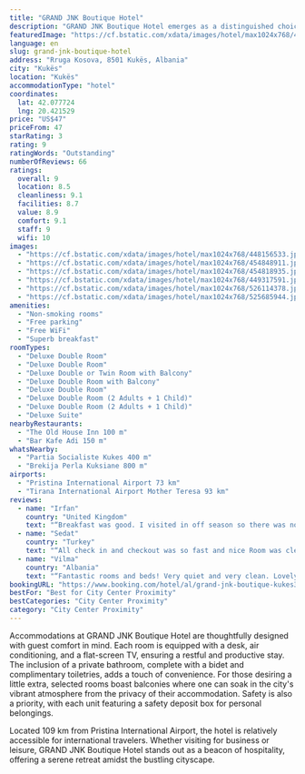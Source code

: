 ```yaml
---
title: "GRAND JNK Boutique Hotel"
description: "GRAND JNK Boutique Hotel emerges as a distinguished choice for travelers seeking a blend of comfort and convenience in Kukës."
featuredImage: "https://cf.bstatic.com/xdata/images/hotel/max1024x768/448156533.jpg?k=ee2656c31d0dd180162d572d527cfc9f46e813944957e4282f6a379212a6d488&o=&hp=1"
language: en
slug: grand-jnk-boutique-hotel
address: "Rruga Kosova, 8501 Kukës, Albania"
city: "Kukës"
location: "Kukës"
accommodationType: "hotel"
coordinates:
  lat: 42.077724
  lng: 20.421529
price: "US$47"
priceFrom: 47
starRating: 3
rating: 9
ratingWords: "Outstanding"
numberOfReviews: 66
ratings:
  overall: 9
  location: 8.5
  cleanliness: 9.1
  facilities: 8.7
  value: 8.9
  comfort: 9.1
  staff: 9
  wifi: 10
images:
  - "https://cf.bstatic.com/xdata/images/hotel/max1024x768/448156533.jpg?k=ee2656c31d0dd180162d572d527cfc9f46e813944957e4282f6a379212a6d488&o=&hp=1"
  - "https://cf.bstatic.com/xdata/images/hotel/max1024x768/454848911.jpg?k=e77ee6b9c75ec44dbb036efed3110685606db562babd373dafe66ffc872e4b0e&o=&hp=1"
  - "https://cf.bstatic.com/xdata/images/hotel/max1024x768/454818935.jpg?k=cb9010fee621d87950f8ae1237ade6fee76e1a127785750ab9d4acb9e37a0d0e&o=&hp=1"
  - "https://cf.bstatic.com/xdata/images/hotel/max1024x768/449317591.jpg?k=f1e9ff265d52581995d93be758fb3acbf87361125632f7bc7798c834a5cdcc4e&o=&hp=1"
  - "https://cf.bstatic.com/xdata/images/hotel/max1024x768/526114378.jpg?k=34f28b0d38ddc0e3227f5dba31963eb7224e4824d0ee31037b1a6e9314f2b9d9&o=&hp=1"
  - "https://cf.bstatic.com/xdata/images/hotel/max1024x768/525685944.jpg?k=6a6dc6bcfd88c17e920e2eb5f22862f3a9c8a30683e88a22dbfb955d219de468&o=&hp=1"
amenities:
  - "Non-smoking rooms"
  - "Free parking"
  - "Free WiFi"
  - "Superb breakfast"
roomTypes:
  - "Deluxe Double Room"
  - "Deluxe Double Room"
  - "Deluxe Double or Twin Room with Balcony"
  - "Deluxe Double Room with Balcony"
  - "Deluxe Double Room"
  - "Deluxe Double Room (2 Adults + 1 Child)"
  - "Deluxe Double Room (2 Adults + 1 Child)"
  - "Deluxe Suite"
nearbyRestaurants:
  - "The Old House Inn 100 m"
  - "Bar Kafe Adi 150 m"
whatsNearby:
  - "Partia Socialiste Kukes 400 m"
  - "Brekija Perla Kuksiane 800 m"
airports:
  - "Pristina International Airport 73 km"
  - "Tirana International Airport Mother Teresa 93 km"
reviews:
  - name: "Irfan"
    country: "United Kingdom"
    text: "“Breakfast was good. I visited in off season so there was not much variety. But it was enough. Area is very good. All restaurants and bars and other amenities are on walking distance. Really enjoyed beautiful bedroom and the stylish bathroom.”"
  - name: "Sedat"
    country: "Turkey"
    text: "“All check in and checkout was so fast and nice Room was clean and lightning was good enough Breakfast was little bit poor , but comfort and price are comparing breakfast enough”"
  - name: "Vilma"
    country: "Albania"
    text: "“Fantastic rooms and beds! Very quiet and very clean. Lovely breakfast”"
bookingURL: "https://www.booking.com/hotel/al/grand-jnk-boutique-kukes3.en-gb.html?aid=8035640"
bestFor: "Best for City Center Proximity"
bestCategories: "City Center Proximity"
category: "City Center Proximity"
---
```


Accommodations at GRAND JNK Boutique Hotel are thoughtfully designed with guest comfort in mind. Each room is equipped with a desk, air conditioning, and a flat-screen TV, ensuring a restful and productive stay. The inclusion of a private bathroom, complete with a bidet and complimentary toiletries, adds a touch of convenience. For those desiring a little extra, selected rooms boast balconies where one can soak in the city's vibrant atmosphere from the privacy of their accommodation. Safety is also a priority, with each unit featuring a safety deposit box for personal belongings.

Located 109 km from Pristina International Airport, the hotel is relatively accessible for international travelers. Whether visiting for business or leisure, GRAND JNK Boutique Hotel stands out as a beacon of hospitality, offering a serene retreat amidst the bustling cityscape.